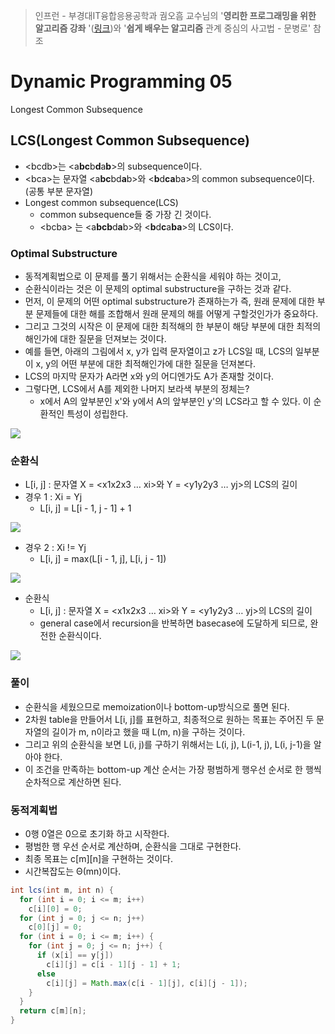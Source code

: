 > 인프런 - 부경대IT융합응용공학과 궘오흠 교수님의 '**영리한 프로그래밍을 위한 알고리즘 강좌** '([링크](https://www.inflearn.com/course/%EC%95%8C%EA%B3%A0%EB%A6%AC%EC%A6%98-%EA%B0%95%EC%A2%8C/))와 '**쉽게 배우는 알고리즘** 관계 중심의 사고법 - 문병로' 참조

# Dynamic Programming 05

Longest Common Subsequence

## LCS(Longest Common Subsequence)

* \<bcdb\>는 \<a**bc**b**d**a**b**\>의 subsequence이다.
* \<bca\>는 문자열 \<a**bc**bd**a**b\>와 \<**b**d**ca**ba\>의 common subsequence이다.(공통 부분 문자열)
* Longest common subsequence(LCS)
  * common subsequence들 중 가장 긴 것이다.
  * \<bcba\> 는 \<a**bcb**d**a**b\>와 \<**b**d**c**a**ba**\>의 LCS이다.

### Optimal Substructure

* 동적계획법으로 이 문제를 풀기 위해서는 순환식을 세워야 하는 것이고,
* 순환식이라는 것은 이 문제의 optimal substructure을 구하는 것과 같다.
* 먼저, 이 문제의 어떤 optimal substructure가 존재하는가 즉, 원래 문제에 대한 부분 문제들에 대한 해를 조합해서 원래 문제의 해를 어떻게 구할것인가가 중요하다.
* 그리고 그것의 시작은 이 문제에 대한 최적해의 한 부분이 해당 부분에 대한 최적의 해인가에 대한 질문을 던져보는 것이다.
* 예를 들면, 아래의 그림에서 x, y가 입력 문자열이고 z가 LCS일 때, LCS의 일부분이 x, y의 어떤 부분에 대한 최적해인가에 대한 질문을 던져본다.
* LCS의 마지막 문자가 A라면 x와 y의 어디엔가도 A가 존재할 것이다.
* 그렇다면, LCS에서 A를 제외한 나머지 보라색 부분의 정체는?
  * x에서 A의 앞부분인 x'와 y에서 A의 앞부분인 y'의 LCS라고 할 수 있다. 이 순환적인 특성이 성립한다.

![](https://github.com/namjunemy/TIL/blob/master/Algorithm/img/dp_18.png?raw=true)

### 순환식

* L[i, j] : 문자열 X = \<x1x2x3 … xi\>와 Y = \<y1y2y3 … yj\>의 LCS의 길이
* 경우 1 : Xi = Yj
  * L[i, j] = L[i - 1, j - 1] + 1

![](https://github.com/namjunemy/TIL/blob/master/Algorithm/img/dp_19.png?raw=true)

* 경우 2 : Xi != Yj
  * L[i, j] = max(L[i - 1, j], L[i, j - 1])

![](https://github.com/namjunemy/TIL/blob/master/Algorithm/img/dp_20.png?raw=true)

* 순환식
  * L[i, j] : 문자열 X = \<x1x2x3 … xi\>와 Y = \<y1y2y3 … yj\>의 LCS의 길이
  * general case에서 recursion을 반복하면 basecase에 도달하게 되므로, 완전한 순환식이다.

![](https://github.com/namjunemy/TIL/blob/master/Algorithm/img/dp_21.png?raw=true)

### 풀이

* 순환식을 세웠으므로 memoization이나 bottom-up방식으로 풀면 된다.
* 2차원 table을 만들어서 L[i, j]를 표현하고, 최종적으로 원하는 목표는 주어진 두 문자열의 길이가 m, n이라고 했을 때 L(m, n)을 구하는 것이다.
* 그리고 위의 순환식을 보면 L(i, j)를 구하기 위해서는 L(i, j), L(i-1, j), L(i, j-1)을 알아야 한다.
* 이 조건을 만족하는 bottom-up 계산 순서는 가장 평범하게 행우선 순서로  한 행씩 순차적으로 계산하면 된다.

### 동적계획법

* 0행 0열은 0으로 초기화 하고 시작한다.
* 평범한 행 우선 순서로 계산하며, 순환식을 그대로 구현한다.
* 최종 목표는 c\[m\]\[n\]을 구현하는 것이다.
* 시간복잡도는 Θ(mn)이다.

```java
int lcs(int m, int n) {
  for (int i = 0; i <= m; i++)
    c[i][0] = 0;
  for (int j = 0; j <= n; j++)
    c[0][j] = 0;
  for (int i = 0; i <= m; i++) {
    for (int j = 0; j <= n; j++) {
      if (x[i] == y[j])
        c[i][j] = c[i - 1][j - 1] + 1;
      else
        c[i][j] = Math.max(c[i - 1][j], c[i][j - 1]);
    }    
  }
  return c[m][n];
}
```

